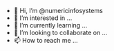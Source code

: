 - 👋 Hi, I’m @numericinfosystems
- 👀 I’m interested in ...
- 🌱 I’m currently learning ...
- 💞️ I’m looking to collaborate on ...
- 📫 How to reach me ...

<!---
numericinfosystems/numericinfosystems is a ✨ special ✨ repository because its `README.md`  appears on your GitHub profile.
You can click the Preview link to take a look at your changes.
--->
